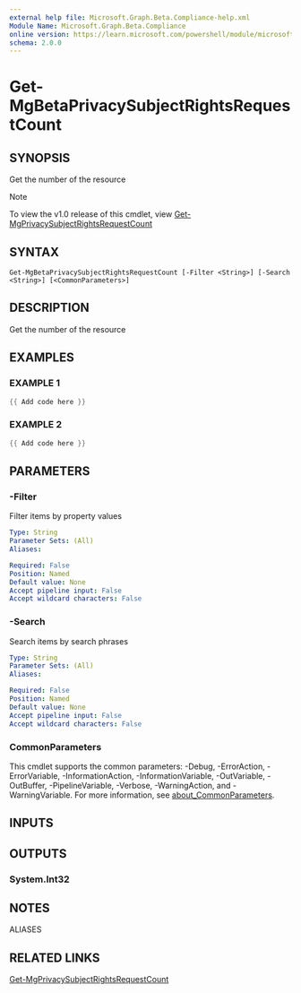 ```yaml
---
external help file: Microsoft.Graph.Beta.Compliance-help.xml
Module Name: Microsoft.Graph.Beta.Compliance
online version: https://learn.microsoft.com/powershell/module/microsoft.graph.beta.compliance/get-mgbetaprivacysubjectrightsrequestcount
schema: 2.0.0
---
```


# Get-MgBetaPrivacySubjectRightsRequestCount

## SYNOPSIS
Get the number of the resource

> [!NOTE]
> To view the v1.0 release of this cmdlet, view [Get-MgPrivacySubjectRightsRequestCount](/powershell/module/Microsoft.Graph.Compliance/Get-MgPrivacySubjectRightsRequestCount?view=graph-powershell-v1.0)

## SYNTAX

```
Get-MgBetaPrivacySubjectRightsRequestCount [-Filter <String>] [-Search <String>] [<CommonParameters>]
```

## DESCRIPTION
Get the number of the resource

## EXAMPLES

### EXAMPLE 1
```powershell
{{ Add code here }}
```

### EXAMPLE 2
```powershell
{{ Add code here }}
```

## PARAMETERS

### -Filter
Filter items by property values

```yaml
Type: String
Parameter Sets: (All)
Aliases:

Required: False
Position: Named
Default value: None
Accept pipeline input: False
Accept wildcard characters: False
```

### -Search
Search items by search phrases

```yaml
Type: String
Parameter Sets: (All)
Aliases:

Required: False
Position: Named
Default value: None
Accept pipeline input: False
Accept wildcard characters: False
```

### CommonParameters
This cmdlet supports the common parameters: -Debug, -ErrorAction, -ErrorVariable, -InformationAction, -InformationVariable, -OutVariable, -OutBuffer, -PipelineVariable, -Verbose, -WarningAction, and -WarningVariable. For more information, see [about_CommonParameters](http://go.microsoft.com/fwlink/?LinkID=113216).

## INPUTS

## OUTPUTS

### System.Int32
## NOTES

ALIASES

## RELATED LINKS
[Get-MgPrivacySubjectRightsRequestCount](/powershell/module/Microsoft.Graph.Compliance/Get-MgPrivacySubjectRightsRequestCount?view=graph-powershell-v1.0)
